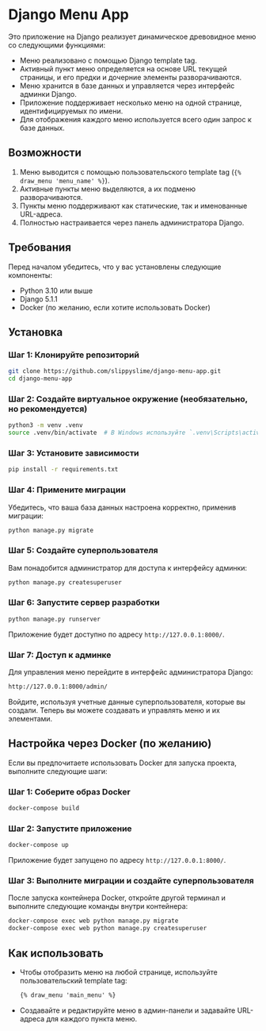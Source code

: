 # Django Menu App

Это приложение на Django реализует динамическое древовидное меню со следующими функциями:
- Меню реализовано с помощью Django template tag.
- Активный пункт меню определяется на основе URL текущей страницы, и его предки и дочерние элементы разворачиваются.
- Меню хранится в базе данных и управляется через интерфейс админки Django.
- Приложение поддерживает несколько меню на одной странице, идентифицируемых по имени.
- Для отображения каждого меню используется всего один запрос к базе данных.

## Возможности
1. Меню выводится с помощью пользовательского template tag (`{% draw_menu 'menu_name' %}`).
2. Активные пункты меню выделяются, а их подменю разворачиваются.
3. Пункты меню поддерживают как статические, так и именованные URL-адреса.
4. Полностью настраивается через панель администратора Django.

## Требования
Перед началом убедитесь, что у вас установлены следующие компоненты:
- Python 3.10 или выше
- Django 5.1.1
- Docker (по желанию, если хотите использовать Docker)

## Установка

### Шаг 1: Клонируйте репозиторий
```bash
git clone https://github.com/slippyslime/django-menu-app.git
cd django-menu-app
```

### Шаг 2: Создайте виртуальное окружение (необязательно, но рекомендуется)
```bash
python3 -m venv .venv
source .venv/bin/activate  # В Windows используйте `.venv\Scripts\activate`
```

### Шаг 3: Установите зависимости
```bash
pip install -r requirements.txt
```

### Шаг 4: Примените миграции
Убедитесь, что ваша база данных настроена корректно, применив миграции:
```bash
python manage.py migrate
```

### Шаг 5: Создайте суперпользователя
Вам понадобится администратор для доступа к интерфейсу админки:
```bash
python manage.py createsuperuser
```

### Шаг 6: Запустите сервер разработки
```bash
python manage.py runserver
```

Приложение будет доступно по адресу `http://127.0.0.1:8000/`.

### Шаг 7: Доступ к админке
Для управления меню перейдите в интерфейс администратора Django:
```bash
http://127.0.0.1:8000/admin/
```

Войдите, используя учетные данные суперпользователя, которые вы создали. Теперь вы можете создавать и управлять меню и их элементами.

## Настройка через Docker (по желанию)
Если вы предпочитаете использовать Docker для запуска проекта, выполните следующие шаги:

### Шаг 1: Соберите образ Docker
```bash
docker-compose build
```

### Шаг 2: Запустите приложение
```bash
docker-compose up
```

Приложение будет запущено по адресу `http://127.0.0.1:8000/`.

### Шаг 3: Выполните миграции и создайте суперпользователя
После запуска контейнера Docker, откройте другой терминал и выполните следующие команды внутри контейнера:
```bash
docker-compose exec web python manage.py migrate
docker-compose exec web python manage.py createsuperuser
```

## Как использовать
- Чтобы отобразить меню на любой странице, используйте пользовательский template tag:
  ```html
  {% draw_menu 'main_menu' %}
  ```
- Создавайте и редактируйте меню в админ-панели и задавайте URL-адреса для каждого пункта меню.
